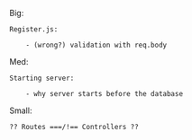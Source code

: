 Big:

    Register.js:

        - (wrong?) validation with req.body

Med:

    Starting server:

        - why server starts before the database

Small:

    ?? Routes ===/!== Controllers ??